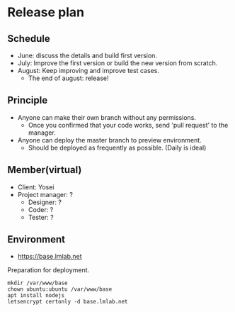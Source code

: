 # Release plan

## Schedule
- June: discuss the details and build first version.
- July: Improve the first version or build the new version from scratch.
- August: Keep improving and improve test cases.
  - The end of august: release!

## Principle
- Anyone can make their own branch without any permissions.
  - Once you confirmed that your code works, send 'pull request' to the manager.
- Anyone can deploy the master branch to preview environment.
  - Should be deployed as frequently as possible. (Daily is ideal)

## Member(virtual)
- Client: Yosei
- Project manager: ?
  - Designer: ?
  - Coder: ?
  - Tester: ?

## Environment
- https://base.lmlab.net

Preparation for deployment.

```
mkdir /var/www/base
chown ubuntu:ubuntu /var/www/base
apt install nodejs
letsencrypt certonly -d base.lmlab.net
```
